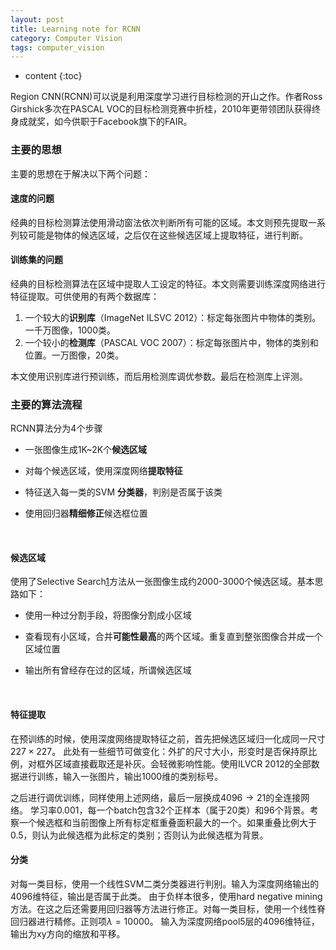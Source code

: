 ```yaml
---
layout: post
title: Learning note for RCNN
category: Computer Vision
tags: computer_vision
---
```


* content
{:toc}


Region CNN(RCNN)可以说是利用深度学习进行目标检测的开山之作。作者Ross Girshick多次在PASCAL VOC的目标检测竞赛中折桂，2010年更带领团队获得终身成就奖，如今供职于Facebook旗下的FAIR。 






### 主要的思想

主要的思想在于解决以下两个问题：

#### 速度的问题

经典的目标检测算法使用滑动窗法依次判断所有可能的区域。本文则预先提取一系列较可能是物体的候选区域，之后仅在这些候选区域上提取特征，进行判断。

#### 训练集的问题

经典的目标检测算法在区域中提取人工设定的特征。本文则需要训练深度网络进行特征提取。可供使用的有两个数据库： 

1. 一个较大的**识别库**（ImageNet ILSVC 2012）：标定每张图片中物体的类别。一千万图像，1000类。 
2. 一个较小的**检测库**（PASCAL VOC 2007）：标定每张图片中，物体的类别和位置。一万图像，20类。 

本文使用识别库进行预训练，而后用检测库调优参数。最后在检测库上评测。



### 主要的算法流程

RCNN算法分为4个步骤 

- 一张图像生成1K~2K个**候选区域** 

- 对每个候选区域，使用深度网络**提取特征** 

- 特征送入每一类的SVM **分类器**，判别是否属于该类 

- 使用回归器**精细修正**候选框位置 

  ​

#### 候选区域

使用了Selective Search[1](http://blog.csdn.net/shenxiaolu1984/article/details/51066975#fn:1)方法从一张图像生成约2000-3000个候选区域。基本思路如下： 

- 使用一种过分割手段，将图像分割成小区域 

- 查看现有小区域，合并**可能性最高**的两个区域。重复直到整张图像合并成一个区域位置 

- 输出所有曾经存在过的区域，所谓候选区域

  ​

#### 特征提取

在预训练的时候，使用深度网络提取特征之前，首先把候选区域归一化成同一尺寸$227\times 227$。 此处有一些细节可做变化：外扩的尺寸大小，形变时是否保持原比例，对框外区域直接截取还是补灰。会轻微影响性能。使用ILVCR 2012的全部数据进行训练，输入一张图片，输出1000维的类别标号。

之后进行调优训练，同样使用上述网络，最后一层换成$4096 \rightarrow21$的全连接网络。 学习率0.001，每一个batch包含32个正样本（属于20类）和96个背景。考察一个候选框和当前图像上所有标定框重叠面积最大的一个。如果重叠比例大于0.5，则认为此候选框为此标定的类别；否则认为此候选框为背景。



#### 分类

对每一类目标，使用一个线性SVM二类分类器进行判别。输入为深度网络输出的4096维特征，输出是否属于此类。 由于负样本很多，使用hard negative mining方法。在这之后还需要用回归器等方法进行修正。对每一类目标，使用一个线性脊回归器进行精修。正则项$\lambda=10000$。 输入为深度网络pool5层的4096维特征，输出为xy方向的缩放和平移。 

